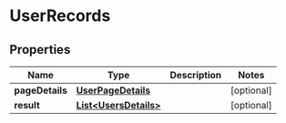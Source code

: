 

# UserRecords


## Properties

| Name | Type | Description | Notes |
|------------ | ------------- | ------------- | -------------|
|**pageDetails** | [**UserPageDetails**](UserPageDetails.md) |  |  [optional] |
|**result** | [**List&lt;UsersDetails&gt;**](UsersDetails.md) |  |  [optional] |



